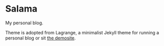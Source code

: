 # Salama

My personal blog.

Theme is adopted from Lagrange, a minimalist Jekyll theme for running a personal blog or sit [the demosite](https://lenpaul.github.io/Lagrange/).

